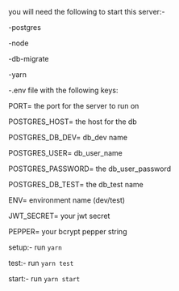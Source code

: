 you will need the following to start this server:-

-postgres

-node

-db-migrate

-yarn

-.env file with the following keys:

PORT= the port for the server to run on

POSTGRES_HOST= the host for the db

POSTGRES_DB_DEV= db_dev name

POSTGRES_USER= db_user_name

POSTGRES_PASSWORD= the db_user_password

POSTGRES_DB_TEST= the db_test name

ENV= environment name (dev/test)

JWT_SECRET= your jwt secret

PEPPER= your bcrypt pepper string

setup:-
run `yarn`

test:-
run `yarn test`

start:-
run `yarn start`
